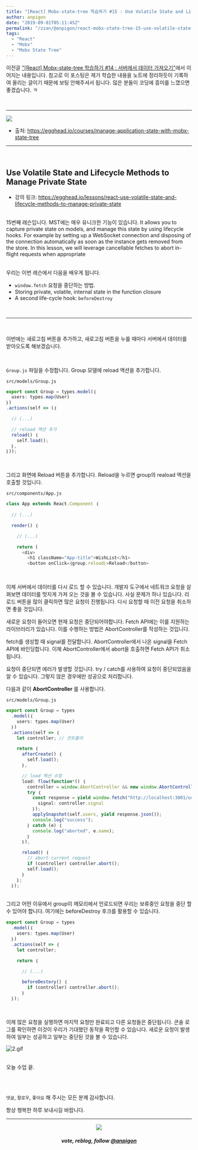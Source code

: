 ```yaml
---
title: "[React] Mobx-state-tree 학습하기 #15 : Use Volatile State and Lifecycle Methods to Manage Private State"
author: anpigon
date: "2019-09-01T05:11:45Z"
permalink: "/zzan/@anpigon/react-mobx-state-tree-15-use-volatile-state-and-lifecycle-methods-to-manage-private-state"
tags:
  - "React"
  - "Mobx"
  - "Mobx State Tree"
---
```

이전글 ["\[React\] Mobx-state-tree 학습하기 #14 : 서버에서 데이터 가져오기"](/zzan/@anpigon/react-mobx-state-tree-14)에서 이어지는 내용입니다. 참고로 이 포스팅은 제가 학습한 내용을 노트에 정리하듯이 기록하여 올리는 글이기 때문에 보팅 안해주셔서 됩니다.  많은 분들이 코딩에 흥미를  느꼈으면 좋겠습니다.  ㅋ

<br>

***

![](https://files.steempeak.com/file/steempeak/anpigon/sYISPibs-E1848CE185A6E18486E185A9E186A820E1848BE185A5E186B9E18482E185B3E186AB20E18483E185B5E1848CE185A1E1848BE185B5E186AB.png)
* 출처: https://egghead.io/courses/manage-application-state-with-mobx-state-tree

***

<br>

## Use Volatile State and Lifecycle Methods to Manage Private State

* 강의 링크: https://egghead.io/lessons/react-use-volatile-state-and-lifecycle-methods-to-manage-private-state

<br>15번째 레슨입니다. MST에는 매우 유니크한 기능이 있습니다. It allows you to capture private state on models, and manage this state by using lifecycle hooks. For example by setting up a WebSocket connection and disposing of the connection automatically as soon as the instance gets removed from the store. In this lesson, we will leverage cancellable fetches to abort in-flight requests when appropriate

<br>우리는 이번 레슨에서 다음을 배우게 됩니다.

- `window.fetch` 요청을 중단하는 방법.
- Storing private, volatile, internal state in the function closure
- A second life-cycle hook: `beforeDestroy`

<br>

***

<br>

이번에는 새로고침 버튼을 추가하고, 새로고침 버튼을 누를 때마다 서버에서 데이터를 받아오도록 해보겠습니다.

<br>

`Group.js` 파일을 수정합니다. Group 모델에 reload 액션을 추가합니다.

`src/models/Group.js`

```js
export const Group = types.model(｛
  users: types.map(User)
｝)
.actions(self => (｛

  // (...)

  // reload 액션 추가
  reload() ｛
    self.load();
  ｝,
｝));
```

<br>

그리고 화면에 Reload 버튼을 추가합니다. Reload을 누르면 group의 reaload 액션을 호출할 것입니다.

`src/components/App.js`

```js
class App extends React.Component ｛
	
  // (...)

  render() ｛

    // (...)

    return (
      <div>
        <h1 className="App-title">WishList</h1>
        <button onClick=｛group.reload｝>Reload</button>
```

<br>

이제 서버에서 데이터를 다시 로드 할 수 있습니다. 개발자 도구에서 네트워크 요청을 살펴보면 데이터를 멋지게 가져 오는 것을 볼 수 있습니다.  사실 문제가 하나 있습니다. 리로드 버튼을 많이 클릭하면 많은 요청이 진행됩니다. 다시 요청할 때 이전 요청을 취소하면 좋을 것입니다.

새로운 요청이 들어오면 현재 요청은 중단되어야합니다. Fetch API에는 이를 지원하는 라이브러리가 있습니다. 이를 수행하는 방법은 AbortController를 작성하는 것입니다.

fetch를 생성할 때 signal를 전달합니다. AbortController에서 나온 signal을 Fetch API에 바인딩합니다. 이제 AbortController에서 abort을 호출하면 Fetch API가 취소됩니다.

요청이 중단되면 에러가 발생할 것입니다. try / catch를 사용하여 요청이 중단되었음을 알 수 있습니다. 그렇지 않은 경우에만 성공으로 처리합니다.

다음과 같이 **AbortController** 를 사용합니다.

`src/models/Group.js`

```js
export const Group = types
  .model(｛
    users: types.map(User)
  ｝)
  .actions(self => ｛
    let controller; // 컨트롤러

    return ｛
      afterCreate() ｛
        self.load();
      ｝,

      // load 액션 수정
      load: flow(function*() ｛
        controller = window.AbortController && new window.AbortController();
        try ｛
          const response = yield window.fetch("http://localhost:3001/users", ｛
            signal: controller.signal
          ｝);
          applySnapshot(self.users, yield response.json());
          console.log("success");
        ｝ catch (e) ｛
          console.log("aborted", e.name);
        ｝
      ｝),

      reload() ｛
        // abort current request
        if (controller) controller.abort();
        self.load();
      ｝
    ｝;
  ｝);
```

<br>그리고 어떤 이유에서 group이 메모리에서 언로드되면 우리는 보류중인 요청을 중단 할 수 있어야 합니다. 여기에는 beforeDestroy 후크를 활용할 수 있습니다.

```js
export const Group = types
  .model(｛
    users: types.map(User)
  ｝)
  .actions(self => ｛
    let controller;

    return ｛

      // (...)

      beforeDestory() ｛
        if (controller) controller.abort();
      ｝
  ｝);
```

<br>

이제 많은 요청을 실행하면 마지막 요청만 완료되고 다른 요청들은 중단됩니다. 콘솔 로그를 확인하면 이것이 우리가 기대했던 동작을 확인할 수 있습니다. 새로운 요청이 발생하여 일부는 성공하고 일부는 중단된 것을 볼 수 있습니다.

![2.gif](https://files.steempeak.com/file/steempeak/anpigon/Zqr3LQV5-2.gif)

<br>오늘 수업 끝.

<br>
<br>

 `댓글`, `팔로우`, `좋아요` 해 주시는 모든 분께 감사합니다.

항상 행복한 하루 보내시길 바랍니다.

*** 

<center><img src='https://steemitimages.com/400x0/https://cdn.steemitimages.com/DQmQmWhMN6zNrLmKJRKhvSScEgWZmpb8zCeE2Gray1krbv6/BC054B6E-6F73-46D0-88E4-C88EB8167037.jpeg'><h5>vote, reblog, follow <a href='https://www.steemzzang.com/@anpigon'>@anpigon</a></h5></center>
